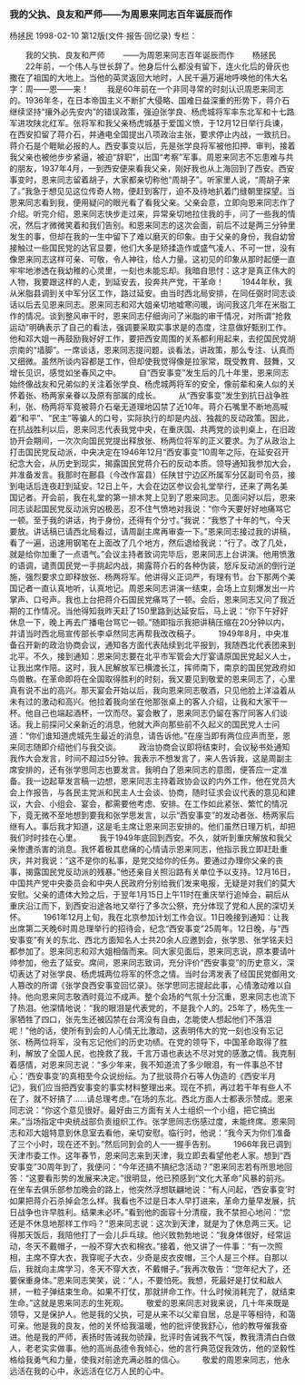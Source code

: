### 我的父执、良友和严师——为周恩来同志百年诞辰而作
杨拯民
1998-02-10
第12版(文件·报告·回忆录)
专栏：

　　我的父执、良友和严师
　　——为周恩来同志百年诞辰而作
　　杨拯民
　　22年前，一个伟人与世长辞了。他身后什么都没有留下，连火化后的骨灰也撒在了祖国的大地上。当他的英灵返回大地时，人民千遍万遍地呼唤他的伟大名字：周——恩——来！
　　我是60年前在一个非同寻常的时刻认识周恩来同志的。1936年冬，在日本帝国主义不断扩大侵略、国难日益深重的形势下，蒋介石继续坚持“攘外必先安内”的错误政策，强迫张学良、杨虎城将军率东北军和十七路军进攻陕北红军。张将军和我父亲杨虎城基于爱国义愤，于12月12日举行兵谏，在西安扣留了蒋介石，并通电全国提出八项政治主张，要求停止内战，一致抗日。蒋介石是个睚眦必报的人。西安事变以后，先是张学良将军被他扣押、审判，接着我父亲也被他步步紧逼，被迫“辞职”，出国“考察”军事。周恩来同志不忘患难与共的朋友，1937年4月，一到西安便来看我父亲，刚好我也从上海回到了西安。西安事变时，恩来同志留着胡子，大家都亲切称他“周胡子”。听家里人说，“周胡子来了。”我急于想见见这位传奇人物，便赶到客厅，迫不及待地扒着门缝朝里探望。当恩来同志看到我，便用疑问的眼光看了看我父亲。父亲会意，立即向恩来同志作了介绍。听完介绍，恩来同志快步走过来，异常亲切地拉住我的手，问了一些我的情况，然后才微微笑着和我们告别。和恩来同志的这次会面，前后不过是两三分钟里发生的事，但却在我的一生中留下了难以磨灭的印象。由于父亲的身份，我自幼曾接触过一些国民党的达官显要，他们大多是矫揉造作或盛气凌人、不可一世，没有像恩来同志这样可亲、可敬，令人神往，给人力量。这初见的印象从那时起便一直牢牢地渗透在我幼稚的心灵里，一刻也未能忘却。我暗自思忖：这才是真正伟大的人物，我要跟这样的人走，到延安去，投奔共产党，干革命！
　　1944年秋，我从米脂县调到关中军分区工作，路过延安。由当时西北局安排，在同任弼时同志谈话以后去见恩来同志。恩来同志和邓大姐亲切地嘘寒问暖，询问我这几年在米脂工作的情况。谈到整风审干时，恩来同志仔细询问了米脂的审干情况，对所谓“抢救运动”明确表示了自己的看法，强调要采取实事求是的态度，注意做好甄别工作。他和邓大姐一再鼓励我好好工作，要把西安周围的关系都利用起来，去挖国民党胡宗南的“墙脚”。一席谈话，恩来同志提问题，谈看法，讲政策，那么专注、认真而又细微。虽然所谈内容都是工作，但却使我觉得像是拉家常，既受教育、鼓舞，又增长见识，感觉如坐春风之中。
　　自“西安事变”发生后的几十年里，恩来同志始终像战友和兄弟似的关注着张学良、杨虎城两将军的安全，像前辈和亲人似的关怀着张、杨两家亲眷以及原有部属的成长。
　　从“西安事变”发生到抗日战争胜利，张、杨两将军竟被蒋介石毫无道理地囚禁了近10年。蒋介石嘴里不断地高喊着“和平”、“民主”等骗人的口号，实际执行的却是内战、独裁的反动政策。因此，在抗战胜利以后，恩来同志代表我党中央，在重庆国、共两党的谈判桌上，在旧政协开会期间，一次次向国民党提出释放张、杨两位将军的正义要求。为了从政治上打击国民党反动派，中央决定在1946年12月“西安事变”10周年之际，在延安召开纪念大会，从历史到现实，揭露国民党蒋介石的反动本质。领导通知我参加大会，并准备发言。我那时在鄜县（今改作富县）任陕甘宁边区所属军分区副司令员，接到电话后连夜赶到延安。12日上午，大会在边区参议会礼堂举行，还来了两名美国记者。开会前，我在礼堂的第一排木凳上见到了恩来同志。见面问好以后，恩来同志谈起国民党反动派穷凶极恶，忍不住气愤地对我说：“你今天要好好地痛骂它一顿。至于我的讲话，拘于身份，还得有个分寸。”我说：“我憋了十年的气，今天要放。讲话稿已请西北局看过，请周副主席再审查一下。”恩来同志接过我的讲稿，看了一遍，迅速用钢笔在上面改了几个地方，然后退给我说：“行了。改了几处，就是给你加重了一点语气。”会议主持者致词完毕后，恩来同志上台讲演。他用愤激的语调，谴责国民党一手挑起内战，揭露蒋介石的各种伪装，怒斥反动派的倒行逆施，强烈要求立即释放张、杨两将军。他讲得义正词严，有理有节。台下那两个美国记者一直认真地听，认真地记。周恩来同志讲演一结束，会场上立刻爆发出一片掌声、口号声。我也上台把蒋介石国民党痛骂了一顿。会后，恩来同志又问了我近期的工作情况。当他得知我昨天赶了150里路到达延安后，马上说：“你下午好好休息一下，晚上再去广播电台骂它一顿。”随即指示我把讲稿压缩在20分钟以内，并请当时西北局宣传部长李卓然同志再帮我改改稿子。
　　1949年8月，中央准备召开新的政治协商会议，通知各方面代表陆续到北平报到，我随西北代表团来到北平。不久，接到通知：恩来同志要在北平市军管会大厅宴请原国民党起义人士，让我出席作陪。这时，我人民解放军已横渡长江，挥师南下，南京的国民党政府如鸟兽散。在革命即将在全国取得胜利的时刻，我又要见到敬爱的恩来同志了，心里真有说不出的高兴。那天宴会开始以后，我向恩来同志敬酒，只见他脸上洋溢着从未有过的激动和高兴。他拉着我向坐在他那张桌上的客人介绍，让我和大家干一杯。他自己也端起酒杯，一饮而尽。宴会散了，恩来同志仍留在客厅同客人们谈话。我上前探问父亲新近的消息，他就大声向那些前不久起义的国民党人士问道：“你们谁知道虎城先生最近的消息，请告诉他。”在座当即有两位应声而至，恩来同志随即介绍他们与我交谈。
　　政治协商会议即将结束时，会议秘书处通知我作大会发言，时间不超过5分钟。我表示不想发言了，来人告诉我，这是周副主席安排的，还有张学思同志也要发言。我明白了恩来同志的意图，便答应一定准备。我一边起草发言稿一边想，恩来同志主持着政协会议的内外工作，他在党员大会上作报告，与各民主党派和民主人士会谈、协商，随时征求会议代表的意见和建议，大会、小组会、宴会，都需要他考虑、安排。在工作如此紧张、繁忙的情况下，竟无微不至地想到要我和张学思发言，以示“西安事变”的发动者张、杨两家后继有人。事后我才知道，这是毛主席让恩来同志安排的。他们虽然日理万机，却把我们时时挂在心里。
　　我于1949年底回到西安。不久，就听到重庆解放和我父亲惨遭杀害的消息。我怀着极其悲痛的心情请示恩来同志，他指示我立即赶赴重庆，并对我说：“这不是你的私事，是党交给你的任务。要通过办理你父亲的丧事，揭露国民党反动派的残暴。”他还亲自关照沿路有关单位予以支持。12月16日，中国共产党中央委员会和中央人民政府分别给我们发来电报，无疑是对我们的莫大安慰。父亲的遗体大殓之后，于翌年1月15日上午11时在重庆举行追悼会，嗣后从重庆沿江而下，到西安沿途各地又举行了多次公祭，充分体现了党和人民的深切关怀。
　　1961年12月上旬，我在北京参加计划工作会议。11日晚接到通知：让我出席第二天晚6时周总理举行的招待会，纪念“西安事变”25周年。12日晚，与“西安事变”有关的东北、西北方面知名人士共20余人应邀到会，张学思、张学铭夫妇都参加了。恩来同志和邓大姐相偕而来。同大家见面后，恩来同志说，原本要请叶帅参加，他去了延安。席间，恩来同志致词，充分评价“西安事变”的历史意义，深切表达了对张学良、杨虎城两位将军的怀念之情。当时台湾发表了经国民党御用文人篡改的所谓《张学良西安事变回忆录》。张学思同志提起此事，心情激动难以自持。他向恩来同志敬酒时竟泣不成声。整个会场的气氛十分沉重，恩来同志也流下了热泪。他深情地说：“我的眼泪是代表党的，不是我个人的。25年了，杨先生一家牺牲了四口，张先生还被囚禁在台湾没有自由，怎能使人想起他们不落泪呢！”他的话，使所有到会的人心情无比激动，这表明伟大的党一刻也没有忘记张、杨两位将军，没有忘记他们的历史功绩。在党的领导下，中国革命取得了胜利，解放了全国人民，也挽救了我，千言万语也表达不尽对党的感激之情。我克制着感情，对恩来同志说：“多少年来，我不知道流了多少眼泪，有一件事总不甘心：‘西安事变’的真相至今众说纷纭。为了批驳蒋介石等人伪造的《西安半月记》，我们应当把西安事变的事实材料整理出来。现在不抓，再过若干年有些人不在了，就不好搞了……请总理考虑。”在场的东北、西北方面人士都表示赞成。恩来同志说：“你这个意见很好。最好由三方面有关人士组织一个小组，把它搞出来。”当场指定中央统战部负责组织工作。张学思同志伤感过度，未能终席。恩来同志和邓大姐特意到休息室去看他，亲切安慰。临行时，他说：“我今天为你们准备了三个小时，现在还不到。”然后同到会的人一一握手告别。
　　1966年我已调到天津市委工作。这年春节，恩来同志来到天津，我立即去看望他老人家。想到“西安事变”30周年到了，我便问：“今年还搞不搞纪念活动？”恩来同志若有所思地回答：“这要看形势的发展来决定。”很明显，他已预感到“文化大革命”风暴的前兆。在坐车去俱乐部参加晚会的路上，他突然浮想联翩地说：“有人问起，‘西安事变’时如果把蒋介石杀掉会怎么样。我看也不过是日本人早打进来，革命力量早发展，抗日战争也许早胜利。结果未必坏。”看到他的面容十分清瘦，我不禁担心地问：“您还是不休息地那样工作吗？”恩来同志说：这次到天津，就是为了休息两三天。记得那天饭后，我陪他打了一会儿乒乓球。他兴致勃勃地说：“我身体很好，经常运动，冬天不戴帽子，一般不穿大衣和棉衣。”接着，他又讲了一件事：“有一次照相，主席不穿大衣，我穿呢子大衣，少奇是皮衣皮帽，三个人是三个样。自那以后，我就向主席学习，冬天不穿大衣，不戴帽子。”我再次敬告：“您年纪大了，还要保重身体。”恩来同志笑笑，说：“人，不要怕死。我想，死最好是打仗和敌人拼，一粒子弹结束生命。如果不打仗，那就拼命工作。什么时候消耗完了，就结束生命。”这就是恩来同志的生死观。
　　敬爱的恩来同志对我来说，几十年来既是领导，又是保护人。他是我的父执，可是从来不以父辈自居，总是平等相待，和蔼可亲。他是我的良友，他的关怀给我温暖，他的批评使我舒心，他的教导催我奋进。他是我的严师，表扬时告诫我勿骄躁，批评时告诫我不气馁，教我清清白白做人，老老实实做事。他的高尚品德令我倾心，他的言行典范促我效仿，他的坚毅性格给我勇气和力量，使我对前途充满必胜的信心。
　　敬爱的周恩来同志，他永远活在我的心中，永远活在亿万人民的心中。
